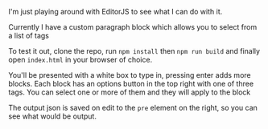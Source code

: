 I'm just playing around with EditorJS to see what I can do with it.

Currently I have a custom paragraph block which allows you to select from a list of tags

To test it out, clone the repo, run `npm install` then `npm run build` and finally open `index.html` in your browser of choice.

You'll be presented with a white box to type in, pressing enter adds more blocks. Each block has an options button in the top right with one of three tags. You can select one or more of them and they will apply to the block

The output json is saved on edit to the `pre` element on the right, so you can see what would be output.
